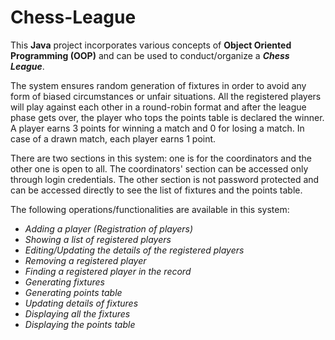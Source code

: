 # Chess-League

This __Java__ project incorporates various concepts of __Object Oriented Programming (OOP)__ and can be used to conduct/organize a *__Chess League__*.

The system ensures random generation of fixtures in order to avoid any form of biased circumstances or unfair situations. All the registered players will play against each other in a round-robin format and after the league phase gets over, the player who tops the points table is declared the winner. A player earns 3 points for winning a match and 0 for losing a match. In case of a drawn match, 
each player earns 1 point.

There are two sections in this system: one is for the coordinators and the other one is open to all. The coordinators' section can be 
accessed only through login credentials. The other section is not password protected and can be accessed directly to see the list of
fixtures and the points table.

The following operations/functionalities are available in this system:
* *Adding a player (Registration of players)*
* *Showing a list of registered players*
* *Editing/Updating the details of the registered players*
* *Removing a registered player*
* *Finding a registered player in the record*
* *Generating fixtures*
* *Generating points table*
* *Updating details of fixtures*
* *Displaying all the fixtures*
* *Displaying the points table*
